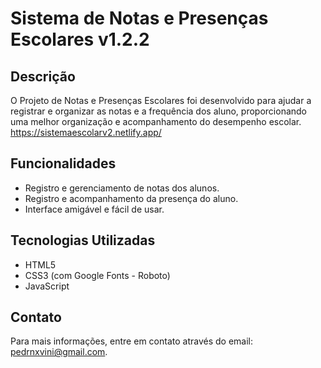 # Sistema de Notas e Presenças Escolares v1.2.2

## Descrição
O Projeto de Notas e Presenças Escolares foi desenvolvido para ajudar a registrar e organizar as notas e a frequência dos aluno, proporcionando uma melhor organização e acompanhamento do desempenho escolar. https://sistemaescolarv2.netlify.app/

## Funcionalidades
- Registro e gerenciamento de notas dos alunos.
- Registro e acompanhamento da presença do aluno.
- Interface amigável e fácil de usar.

## Tecnologias Utilizadas
- HTML5
- CSS3 (com Google Fonts - Roboto)
- JavaScript


## Contato
Para mais informações, entre em contato através do email: [pedrnxvini@gmail.com](https://github.com/PedroVinicins).
